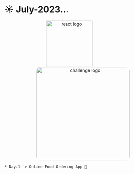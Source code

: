 # ☀️ July-2023...

<div align="center">
    <img src="https://user-images.githubusercontent.com/114832629/230302399-5d8f34e7-bfc5-4597-8fff-6293044f47bd.png" alt="react logo" width=150  align="center" height="auto"> 
   &emsp;&emsp;&emsp;&emsp;&emsp;&emsp;
    <img src="https://encrypted-tbn0.gstatic.com/images?q=tbn:ANd9GcQcBc_6cUP_9pU6L2FF4DIfDrwyzuboLOw7AQ&usqp=CAU" alt="challenge logo" width="300px" align="center" height="auto" style="border-radius:4%"> 
   
</div>

    * Day.1 -> Online Food Ordering App 🍤